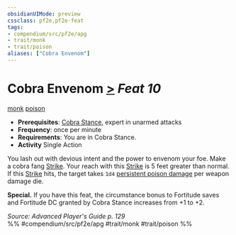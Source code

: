 ```yaml
---
obsidianUIMode: preview
cssclass: pf2e,pf2e-feat
tags:
- compendium/src/pf2e/apg
- trait/monk
- trait/poison
aliases: ["Cobra Envenom"]
---
```

# Cobra Envenom  [>](/rules/core-rulebook/chapter-9-playing-the-game.md#Actions "Single Action") *Feat 10*  
[monk](/rules/traits/monk.md)  [poison](/rules/traits/poison.md)  

- **Prerequisites**: [Cobra Stance](/compendium/feats/cobra-stance-apg.md), expert in unarmed attacks
- **Frequency**: once per minute
- **Requirements**: You are in Cobra Stance.
- **Activity** Single Action

You lash out with devious intent and the power to envenom your foe. Make a cobra fang [Strike](/rules/actions/strike.md). Your reach with this [Strike](/rules/actions/strike.md) is 5 feet greater than normal. If this [Strike](/rules/actions/strike.md) hits, the target takes `1d4` [persistent poison damage](/rules/conditions.md#Persistent%20Damage) per weapon damage die.

**Special.** If you have this feat, the circumstance bonus to Fortitude saves and Fortitude DC granted by Cobra Stance increases from +1 to +2.

*Source: Advanced Player's Guide p. 129*  
%% #compendium/src/pf2e/apg #trait/monk #trait/poison %%